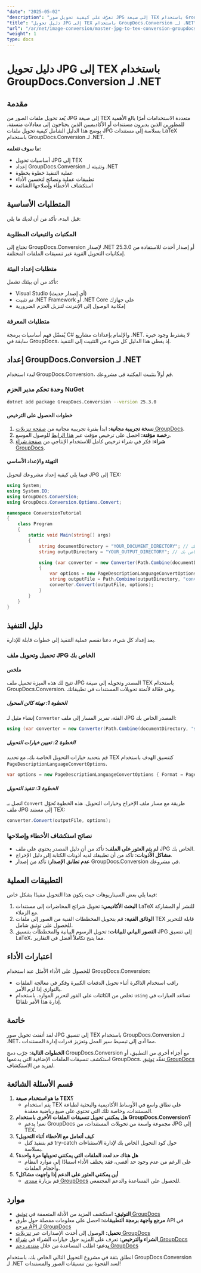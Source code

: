 ```yaml
---
"date": "2025-05-02"
"description": "تعرّف على كيفية تحويل صور JPG إلى صيغة TEX باستخدام GroupDocs.Conversion لـ .NET. يغطي هذا الدليل خطوة بخطوة عملية الإعداد والتنفيذ واستكشاف الأخطاء وإصلاحها."
"title": "دليل تحويل JPG إلى TEX باستخدام GroupDocs.Conversion لـ .NET"
"url": "/ar/net/image-conversion/master-jpg-to-tex-conversion-groupdocs-dotnet/"
"weight": 1
type: docs
---
```

# دليل تحويل JPG إلى TEX باستخدام GroupDocs.Conversion لـ .NET

## مقدمة

يُعد تحويل ملفات الصور من JPG إلى صيغة TEX متعددة الاستخدامات أمرًا بالغ الأهمية للمطورين الذين يديرون مستندات أو الأكاديميين الذين يحتاجون إلى معادلات منسقة. يوضح هذا الدليل الشامل كيفية تحويل ملفات JPG بسلاسة إلى مستندات LaTeX باستخدام GroupDocs.Conversion لـ .NET.

**ما سوف تتعلمه:**
- أساسيات تحويل JPG إلى TEX
- إعداد GroupDocs.Conversion وتثبيته لـ .NET
- عملية التنفيذ خطوة بخطوة
- تطبيقات عملية ونصائح لتحسين الأداء
- استكشاف الأخطاء وإصلاحها الشائعة

## المتطلبات الأساسية

قبل البدء، تأكد من أن لديك ما يلي:

### المكتبات والتبعيات المطلوبة

تحتاج إلى GroupDocs.Conversion لإصدار .NET 25.3.0 أو إصدار أحدث للاستفادة من إمكانيات التحويل القوية عبر تنسيقات الملفات المختلفة.

### متطلبات إعداد البيئة

تأكد من أن بيئتك تشمل:
- Visual Studio (أي إصدار حديث)
- تم تثبيت .NET Framework أو .NET Core على جهازك
- إمكانية الوصول إلى الإنترنت لتنزيل الحزم الضرورية

### متطلبات المعرفة

يُفضّل فهم أساسيات برمجة C# والإلمام بإعدادات مشاريع .NET. لا يشترط وجود خبرة سابقة في GroupDocs، إذ يغطي هذا الدليل كل شيء من التثبيت إلى التنفيذ.

## إعداد GroupDocs.Conversion لـ .NET

لبدء استخدام GroupDocs.Conversion، قم أولاً بتثبيت المكتبة في مشروعك.

### وحدة تحكم مدير الحزم NuGet
```bash
dotnet add package GroupDocs.Conversion --version 25.3.0
```

#### خطوات الحصول على الترخيص

1. **نسخة تجريبية مجانية:** ابدأ بفترة تجريبية مجانية من [صفحة تنزيلات GroupDocs](https://releases.groupdocs.com/conversion/net/).
2. **رخصة مؤقتة:** احصل على ترخيص مؤقت عبر [هذا الرابط](https://purchase.groupdocs.com/temporary-license/) للوصول الموسع.
3. **شراء:** فكر في شراء ترخيص كامل للاستخدام الإنتاجي من [صفحة شراء GroupDocs](https://purchase.groupdocs.com/buy).

#### التهيئة والإعداد الأساسي

فيما يلي كيفية إعداد مشروعك لتحويل JPG إلى TEX:

```csharp
using System;
using System.IO;
using GroupDocs.Conversion;
using GroupDocs.Conversion.Options.Convert;

namespace ConversionTutorial
{
    class Program
    {
        static void Main(string[] args)
        {
            string documentDirectory = "YOUR_DOCUMENT_DIRECTORY"; // استبدله بمسار دليل المصدر الخاص بك
            string outputDirectory = "YOUR_OUTPUT_DIRECTORY"; // استبدل بمسار دليل الإخراج الخاص بك

            using (var converter = new Converter(Path.Combine(documentDirectory, "sample.jpg")))
            {
                var options = new PageDescriptionLanguageConvertOptions { Format = PageDescriptionLanguageFileType.Tex };
                string outputFile = Path.Combine(outputDirectory, "converted-to.tex");
                converter.Convert(outputFile, options);
            }
        }
    }
}
```

## دليل التنفيذ

بعد إعداد كل شيء، دعنا نقسم عملية التنفيذ إلى خطوات قابلة للإدارة.

### تحميل وتحويل ملف JPG الخاص بك

#### ملخص

تتيح لك هذه الميزة تحميل ملف JPG المصدر وتحويله إلى صيغة TEX باستخدام GroupDocs.Conversion. وهي فعّالة لأتمتة تحويلات المستندات في تطبيقاتك.

##### الخطوة 1: تهيئة كائن المحول
إنشاء مثيل لـ `Converter` الفئة، تمرير المسار إلى ملف JPG المصدر الخاص بك:

```csharp
using (var converter = new Converter(Path.Combine(documentDirectory, "sample.jpg")))
```

##### الخطوة 2: تعيين خيارات التحويل
قم بتحديد خيارات التحويل الخاصة بك، مع تحديد TEX كتنسيق الهدف باستخدام `PageDescriptionLanguageConvertOptions`.

```csharp
var options = new PageDescriptionLanguageConvertOptions { Format = PageDescriptionLanguageFileType.Tex };
```

##### الخطوة 3: تنفيذ التحويل
اتصل بـ `Convert` طريقة مع مسار ملف الإخراج وخيارات التحويل. هذه الخطوة تُحوّل ملف JPG إلى مستند TEX:

```csharp
converter.Convert(outputFile, options);
```

### نصائح استكشاف الأخطاء وإصلاحها
- **لم يتم العثور على الملف:** تأكد من أن دليل المصدر يحتوي على ملف JPG الخاص بك.
- **مشاكل الأذونات:** تأكد من أن تطبيقك لديه أذونات الكتابة إلى دليل الإخراج.
- **عدم تطابق الإصدار:** تأكد من إصدار GroupDocs.Conversion في مشروعك.

## التطبيقات العملية

فيما يلي بعض السيناريوهات حيث يكون هذا التحويل مفيدًا بشكل خاص:
1. **البحث الأكاديمي:** تحويل شرائح المحاضرات إلى مستندات LaTeX للنشر أو المشاركة مع الزملاء.
2. **الوثائق الفنية:** قم بتحويل المخططات الفنية من الصور إلى ملفات TEX قابلة للتحرير للحصول على توثيق شامل.
3. **التصور البياني للبيانات:** تحويل الرسوم البيانية والمخططات بتنسيق JPG إلى تنسيق LaTeX، مما يتيح تكاملاً أفضل في التقارير.

## اعتبارات الأداء

للحصول على الأداء الأمثل عند استخدام GroupDocs.Conversion:
- راقب استخدام الذاكرة أثناء تحويل الدفعات الكبيرة وفكر في معالجة الملفات بالتوازي إذا لزم الأمر.
- تخلص من الكائنات على الفور لتحرير الموارد. باستخدام `using` تساعد العبارات في إدارة هذا الأمر تلقائيًا.

## خاتمة

لقد أتقنت تحويل صور JPG إلى تنسيق TEX باستخدام GroupDocs.Conversion لـ .NET، مما أدى إلى تبسيط سير العمل وتعزيز قدرات إدارة المستندات.

**الخطوات التالية:** جرّب دمج GroupDocs.Conversion مع أجزاء أخرى من التطبيق، أو استكشف تنسيقات الملفات الإضافية التي يدعمها GroupDocs. تفقّد [توثيق GroupDocs](https://docs.groupdocs.com/conversion/net/) لمزيد من الاستكشاف.

## قسم الأسئلة الشائعة
1. **ما هو استخدام صيغة TEX؟**
   - يتم استخدام TEX على نطاق واسع في الأوساط الأكاديمية والبحثية لطباعة المستندات، وخاصة تلك التي تحتوي على صيغ رياضية معقدة.
2. **هل يمكنني تحويل تنسيقات الملفات الأخرى باستخدام GroupDocs.Conversion؟**
   - نعم! يدعم GroupDocs مجموعة واسعة من تحويلات المستندات، من JPG إلى TEX.
3. **كيف أتعامل مع الأخطاء أثناء التحويل؟**
   - قم بتنفيذ كتل try-catch حول كود التحويل الخاص بك لإدارة الاستثناءات بسلاسة.
4. **هل هناك حد لعدد الملفات التي يمكنني تحويلها مرة واحدة؟**
   - على الرغم من عدم وجود حد أقصى، فقد يختلف الأداء استنادًا إلى موارد النظام وأحجام الملفات.
5. **أين يمكنني العثور على الدعم إذا واجهت مشاكل؟**
   - قم بزيارة [منتدى GroupDocs](https://forum.groupdocs.com/c/conversion/10) للحصول على المساعدة والدعم المجتمعي.

## موارد
- **التوثيق:** استكشف المزيد من الأدلة المتعمقة في [توثيق GroupDocs](https://docs.groupdocs.com/conversion/net/)
- **مرجع واجهة برمجة التطبيقات:** احصل على معلومات مفصلة حول طرق API في [مرجع API لـ GroupDocs](https://reference.groupdocs.com/conversion/net/)
- **تحميل:** الوصول إلى أحدث الإصدارات عبر [تنزيلات GroupDocs](https://releases.groupdocs.com/conversion/net/)
- **الشراء والترخيص:** تعرف على المزيد حول خيارات الشراء في [شراء GroupDocs](https://purchase.groupdocs.com/buy)
- **يدعم:** اطلب المساعدة من خلال [منتدى دعم GroupDocs](https://forum.groupdocs.com/c/conversion/10)

انطلق بثقة في مشروع التحويل التالي الخاص بك، باستخدام GroupDocs.Conversion لـ .NET لسد الفجوة بين تنسيقات الصور والمستندات!